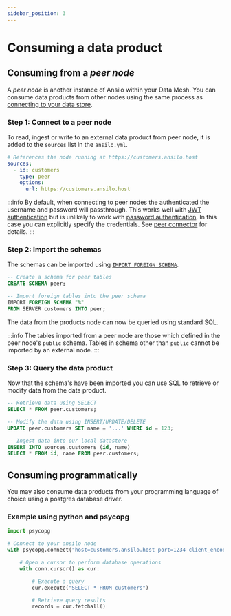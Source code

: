 ```yaml
---
sidebar_position: 3
---
```


# Consuming a data product

## Consuming from a _peer node_

A _peer node_ is another instance of Ansilo within your Data Mesh.
You can consume data products from other nodes using the same process as [connecting to your data store](../data-source).

### Step 1: Connect to a peer node

To read, ingest or write to an external data product from peer node, it is added
to the `sources` list in the `ansilo.yml`.

```yaml
# References the node running at https://customers.ansilo.host
sources:
  - id: customers
    type: peer
    options:
      url: https://customers.ansilo.host
```

:::info
By default, when connecting to peer nodes the authenticated the username and password will passthrough.
This works well with [JWT authentication](/fundamentals/security/#jwt-authentication) but is unlikely to work
with [password authentication](/fundamentals/security/#password-authentication). 
In this case you can explicitly specify the credentials. See [peer connector](/connectors/peer/) for details.
:::

### Step 2: Import the schemas

The schemas can be imported using [`IMPORT FOREIGN SCHEMA`](https://www.postgresql.org/current/sql-importforeignschema.html).

```sql
-- Create a schema for peer tables
CREATE SCHEMA peer;

-- Import foreign tables into the peer schema
IMPORT FOREIGN SCHEMA "%" 
FROM SERVER customers INTO peer;
```

The data from the products node can now be queried using standard SQL.

:::info
The tables imported from a peer node are those which defined in the peer node's `public` schema.
Tables in schema other than `public` cannot be imported by an external node.
:::


### Step 3: Query the data product

Now that the schema's have been imported you can use SQL to retrieve or modify data from the data product.

```sql
-- Retrieve data using SELECT
SELECT * FROM peer.customers;

-- Modify the data using INSERT/UPDATE/DELETE
UPDATE peer.customers SET name = '...' WHERE id = 123;

-- Ingest data into our local datastore
INSERT INTO sources.customers (id, name)
SELECT * FROM id, name FROM peer.customers;
```

## Consuming programmatically

You may also consume data products from your programming language of choice using a postgres database driver.

### Example using python and psycopg

```python
import psycopg

# Connect to your ansilo node
with psycopg.connect("host=customers.ansilo.host port=1234 client_encoding=utf8 user=example password=example") as conn:

    # Open a cursor to perform database operations
    with conn.cursor() as cur:

        # Execute a query
        cur.execute("SELECT * FROM customers")

        # Retrieve query results
        records = cur.fetchall()
```


